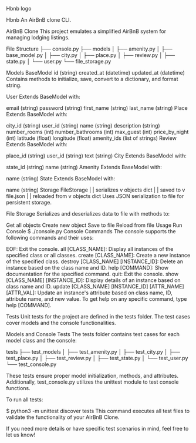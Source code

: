 Hbnb logo

Hbnb
An AirBnB clone CLI.

AirBnB Clone 
This project emulates a simplified AirBnB system for managing lodging listings.

File Structure 
├── console.py
├── models
│   ├── amenity.py
│   ├── base_model.py
│   ├── city.py
│   ├── place.py
│   ├── review.py
│   ├── state.py
│   └── user.py
└── file_storage.py

Models 
BaseModel
id (string)
created_at (datetime)
updated_at (datetime)
Contains methods to initialize, save, convert to a dictionary, and format string.

User 
Extends BaseModel with:

email (string)
password (string)
first_name (string)
last_name (string)
Place 
Extends BaseModel with:

city_id (string)
user_id (string)
name (string)
description (string)
number_rooms (int)
number_bathrooms (int)
max_guest (int)
price_by_night (int)
latitude (float)
longitude (float)
amenity_ids (list of strings)
Review 
Extends BaseModel with:

place_id (string)
user_id (string)
text (string)
City 
Extends BaseModel with:

state_id (string)
name (string)
Amenity 
Extends BaseModel with:

name (string)
State 
Extends BaseModel with:

name (string)
Storage 
FileStorage
  |
  | serializes 
  v
objects dict
  |
  | saved to
  v
file.json
  |
  | reloaded from
  v
objects dict 
Uses JSON serialization to file for persistent storage.

File Storage
Serializes and deserializes data to file with methods to:

Get all objects
Create new object
Save to file
Reload from file
Usage 
Run Console
$ ./console.py
Console Commands
The console supports the following commands and their uses:

EOF: Exit the console.
all [CLASS_NAME]: Display all instances of the specified class or all classes.
create [CLASS_NAME]: Create a new instance of the specified class.
destroy [CLASS_NAME] [INSTANCE_ID]: Delete an instance based on the class name and ID.
help [COMMAND]: Show documentation for the specified command.
quit: Exit the console.
show [CLASS_NAME] [INSTANCE_ID]: Display details of an instance based on class name and ID.
update [CLASS_NAME] [INSTANCE_ID] [ATTR_NAME] [ATTR_VAL]: Update an instance's attribute based on class name, ID, attribute name, and new value.
To get help on any specific command, type help [COMMAND].

Tests 
Unit tests for the project are defined in the tests folder. The test cases cover models and the console functionalities.

Models and Console Tests
The tests folder contains test cases for each model class and the console:

tests
├── test_models
│   ├── test_amenity.py
│   ├── test_city.py
│   ├── test_place.py
│   ├── test_review.py
│   ├── test_state.py
│   └── test_user.py
└── test_console.py

These tests ensure proper model initialization, methods, and attributes. Additionally, test_console.py utilizes the unittest module to test console functions.

To run all tests:

$ python3 -m unittest discover tests
This command executes all test files to validate the functionality of your AirBnB Clone.

If you need more details or have specific test scenarios in mind, feel free to let us know!
